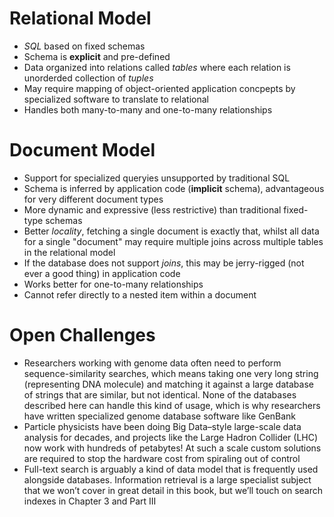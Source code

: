 # Relational Model  
- *SQL* based on fixed schemas
- Schema is **explicit** and pre-defined  
- Data organized into relations called *tables* where each relation is unorderded collection of *tuples*  
- May require mapping of object-oriented application concpepts by specialized software to translate to relational
- Handles both many-to-many and one-to-many relationships
 
# Document Model  
- Support for specialized queryies unsupported by traditional SQL  
- Schema is inferred by application code (**implicit** schema), advantageous for very different document types  
- More dynamic and expressive (less restrictive) than traditional fixed-type schemas    
- Better *locality*, fetching a single document is exactly that, whilst all data for a single "document" may require multiple joins across multiple tables in the relational model  
- If the database does not support *joins*, this may be jerry-rigged (not ever a good thing) in application code  
- Works better for one-to-many relationships  
- Cannot refer directly to a nested item within a document

# Open Challenges 
- Researchers working with genome data often need to perform sequence-similarity searches, which means taking one very long string (representing DNA molecule) and matching it against a large database of strings that are similar, but not identical. None of the databases described here can handle this kind of usage, which is why researchers have written specialized genome database software like GenBank 
- Particle physicists have been doing Big Data–style large-scale data analysis for decades, and projects like the Large Hadron Collider (LHC) now work with hundreds of petabytes! At such a scale custom solutions are required to stop the hardware cost from spiraling out of control 
- Full-text search is arguably a kind of data model that is frequently used alongside databases. Information retrieval is a large specialist subject that we won’t cover in great detail in this book, but we’ll touch on search indexes in Chapter 3 and Part III
